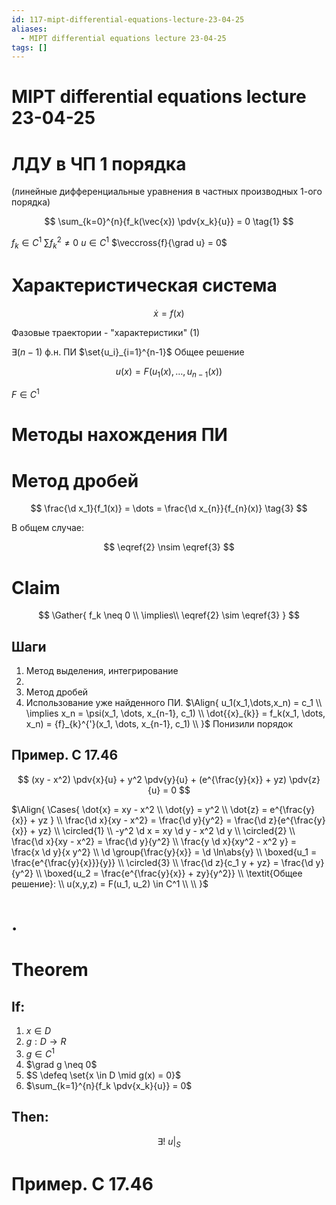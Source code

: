 ```yaml
---
id: 117-mipt-differential-equations-lecture-23-04-25
aliases:
  - MIPT differential equations lecture 23-04-25
tags: []
---
```


# MIPT differential equations lecture 23-04-25

# ЛДУ в ЧП 1 порядка

(линейные дифференциальные уравнения в частных производных 1-ого порядка)

$$
\sum_{k=0}^{n}{f_k(\vec{x}) \pdv{x_k}{u}} = 0
\tag{1}
$$

$f_k \in C^1$
$\sum f_k^2 \neq 0$
$u \in C^1$
$\veccross{f}{\grad u} = 0$

# Характеристическая система

$$
\dot{x} = f(x)
\tag{2}
$$

Фазовые траектории - "характеристики" (1)

$\exists (n-1)$ ф.н. ПИ $\set{u_i}_{i=1}^{n-1}$
Общее решение

$$
u(x) = F(u_1(x), \ldots, u_{n-1}(x))
$$

$F \in C^1$

# Методы нахождения ПИ

# Метод дробей

$$
\frac{\d x_1}{f_1(x)} = \dots = \frac{\d x_{n}}{f_{n}(x)}
\tag{3}
$$

В общем случае:

$$
\eqref{2} \nsim \eqref{3}
$$

# Claim

$$
\Gather{
f_k \neq 0 \\
\implies\\
\eqref{2} \sim \eqref{3}
}
$$

## Шаги

1. Метод выделения, интегрирование
2.
3. Метод дробей
4. Использование уже найденного ПИ.
   $\Align{
u_1(x_1,\dots,x_n) = c_1 \\
\implies x_n = \psi(x_1, \dots, x_{n-1}, c_1) \\
\dot{{x}_{k}} = f_k(x_1, \dots, x_n) = {f}_{k}^{'}(x_1, \dots, x_{n-1}, c_1) \\
}$
   Понизили порядок

## Пример. C 17.46

$$
(xy - x^2) \pdv{x}{u} + y^2 \pdv{y}{u} + (e^{\frac{y}{x}} + yz) \pdv{z}{u} = 0
$$

$\Align{
\Cases{
\dot{x} = xy - x^2 \\
\dot{y} = y^2 \\
\dot{z} = e^{\frac{y}{x}} + yz
} \\
\frac{\d x}{xy - x^2} = \frac{\d y}{y^2} = \frac{\d z}{e^{\frac{y}{x}} + yz} \\
\circled{1} \\
-y^2 \d x = xy \d y - x^2 \d y \\
\circled{2} \\
\frac{\d x}{xy - x^2} = \frac{\d y}{y^2} \\
\frac{y \d x}{xy^2 - x^2 y} = \frac{x \d y}{x y^2} \\
\d \group{\frac{y}{x}} = \d \ln\abs{y} \\
\boxed{u_1 = \frac{e^{\frac{y}{x}}}{y}} \\
\circled{3} \\
\frac{\d z}{c_1 y + yz} = \frac{\d y}{y^2} \\
\boxed{u_2 = \frac{e^{\frac{y}{x}} + zy}{y^2}} \\
\textit{Общее решение}: \\
u(x,y,z) = F(u_1, u_2) \in C^1 \\
\\
}$

# .

# Theorem

## If:

1. $x \in D$
2. $g: D \to R$
3. $g \in C^1$
4. $\grad g \neq 0$
5. $S \defeq \set{x \in D \mid g(x) = 0}$
6. $\sum_{k=1}^{n}{f_k \pdv{x_k}{u}} = 0$

## Then:

$$\exists!\ u \rvert_{S}$$

# Пример. C 17.46

